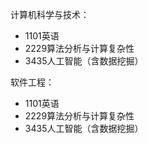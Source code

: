 计算机科学与技术：

* 1101英语
* 2229算法分析与计算复杂性
* 3435人工智能（含数据挖掘）

软件工程：

* 1101英语
* 2229算法分析与计算复杂性
* 3435人工智能（含数据挖掘）